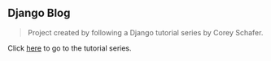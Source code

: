 ﻿## Django Blog

> Project created by following a Django tutorial series by Corey Schafer. 

Click [here](https://www.youtube.com/playlist?list=PL-osiE80TeTtoQCKZ03TU5fNfx2UY6U4p) to go to the tutorial series.